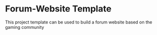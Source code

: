# Forum-Website Template
This project template can be used to build a forum website based on the gaming community
